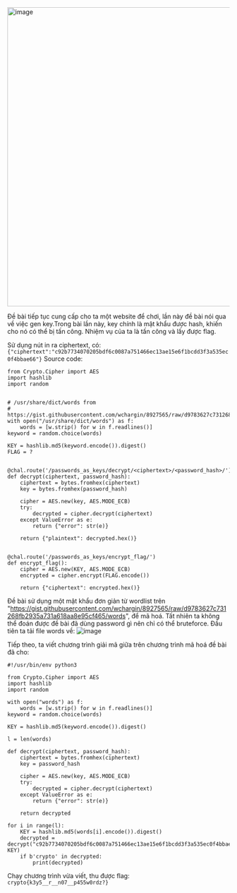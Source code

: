 <img width="678" alt="image" src="https://github.com/Vanmaxohp/EHC_Challenge_CryptoHack/assets/90485791/f1350496-fe14-44f5-bb3c-d8f63a29eed5">

Đề bài tiếp tục cung cấp cho ta một website để chơi, lần này đề bài nói qua về việc gen key.Trong bài lần này, key chính là mật khẩu được hash, khiến cho nó có thể bị tấn công.
Nhiệm vụ của ta là tấn công và lấy được flag.

Sử dụng nút in ra ciphertext, có:
`{"ciphertext":"c92b7734070205bdf6c0087a751466ec13ae15e6f1bcdd3f3a535ec0f4bbae66"}`
Source code:
```
from Crypto.Cipher import AES
import hashlib
import random


# /usr/share/dict/words from
# https://gist.githubusercontent.com/wchargin/8927565/raw/d9783627c731268fb2935a731a618aa8e95cf465/words
with open("/usr/share/dict/words") as f:
    words = [w.strip() for w in f.readlines()]
keyword = random.choice(words)

KEY = hashlib.md5(keyword.encode()).digest()
FLAG = ?


@chal.route('/passwords_as_keys/decrypt/<ciphertext>/<password_hash>/')
def decrypt(ciphertext, password_hash):
    ciphertext = bytes.fromhex(ciphertext)
    key = bytes.fromhex(password_hash)

    cipher = AES.new(key, AES.MODE_ECB)
    try:
        decrypted = cipher.decrypt(ciphertext)
    except ValueError as e:
        return {"error": str(e)}

    return {"plaintext": decrypted.hex()}


@chal.route('/passwords_as_keys/encrypt_flag/')
def encrypt_flag():
    cipher = AES.new(KEY, AES.MODE_ECB)
    encrypted = cipher.encrypt(FLAG.encode())

    return {"ciphertext": encrypted.hex()}
```

Đề bài sử dụng một mật khẩu đơn giản từ wordlist trên "https://gist.githubusercontent.com/wchargin/8927565/raw/d9783627c731268fb2935a731a618aa8e95cf465/words", để mã hoá. Tất nhiên ta không thể đoán được đề bài đã dùng password gì nên chỉ có thể bruteforce.
Đầu tiên ta tải file words về:
![image](https://github.com/Vanmaxohp/EHC_Challenge_CryptoHack/assets/90485791/95cfa569-b8ef-4ce4-87f5-ef5b66041ad2)

Tiếp theo, ta viết chương trình giải mã giữa trên chương trình mã hoá đề bài đã cho:
```
#!/usr/bin/env python3

from Crypto.Cipher import AES
import hashlib
import random

with open("words") as f:
    words = [w.strip() for w in f.readlines()]
keyword = random.choice(words)

KEY = hashlib.md5(keyword.encode()).digest()

l = len(words)

def decrypt(ciphertext, password_hash):
    ciphertext = bytes.fromhex(ciphertext)
    key = password_hash

    cipher = AES.new(key, AES.MODE_ECB)
    try:
        decrypted = cipher.decrypt(ciphertext)
    except ValueError as e:
        return {"error": str(e)}

    return decrypted

for i in range(l):
    KEY = hashlib.md5(words[i].encode()).digest()
    decrypted = decrypt("c92b7734070205bdf6c0087a751466ec13ae15e6f1bcdd3f3a535ec0f4bbae66", KEY)
    if b'crypto' in decrypted:
        print(decrypted)
```
Chạy chương trình vừa viết, thu được flag:
`crypto{k3y5__r__n07__p455w0rdz?}`

